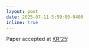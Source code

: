 ```yaml
---
layout: post
date: 2025-07-11 5:59:00-0400
inline: true
---
```

Paper accepted at [KR'25](https://kr.org/KR2025/)!
